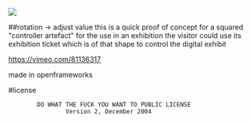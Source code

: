 ![](https://i.vimeocdn.com/video/457203223_1024.jpg)

##rotation -> adjust value
this is a quick proof of concept for a squared "controller artefact" for the use in an exhibition
the visitor could use its exhibition ticket which is of that shape to control the digital exhibit

https://vimeo.com/81136317

made in openframeworks

#license

            DO WHAT THE FUCK YOU WANT TO PUBLIC LICENSE
                    Version 2, December 2004
 
